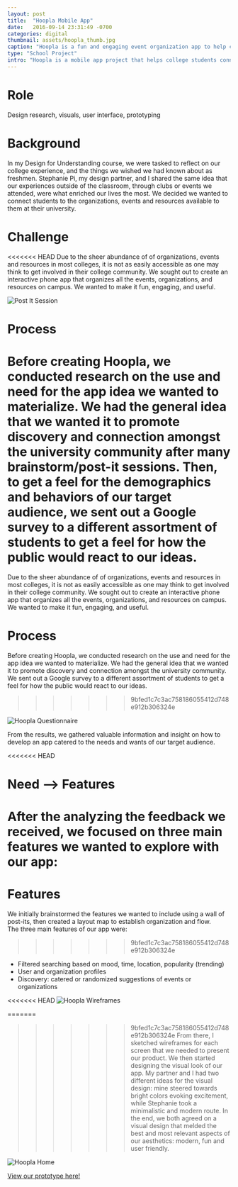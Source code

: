 ```yaml
---
layout: post
title:  "Hoopla Mobile App"
date:   2016-09-14 23:31:49 -0700
categories: digital
thumbnail: assets/hoopla_thumb.jpg
caption: "Hoopla is a fun and engaging event organization app to help college students connect with student groups, events and resources available to them on campus."
type: "School Project"
intro: "Hoopla is a mobile app project that helps college students connect with student groups, events and resources available to them on their campus."
---
```

# Role
Design research, visuals, user interface, prototyping

# Background
In my Design for Understanding course, we were tasked to reflect on our college experience, and the things we wished we had known about as freshmen. Stephanie Pi, my design partner, and I shared the same idea that our experiences outside of the classroom, through clubs or events we attended, were what enriched our lives the most. We decided we wanted to connect students to the organizations, events and resources available to them at their university.

# Challenge
<<<<<<< HEAD
Due to the sheer abundance of of organizations, events and resources in most colleges, it is not as easily accessible as one may think to get involved in their college community. We sought out to create an interactive phone app that organizes all the events, organizations, and resources on campus. We wanted to make it fun, engaging, and useful.

<img alt="Post It Session" class="process" src="/assets/hoopla_postit.jpg">

# Process
Before creating Hoopla, we conducted research on the use and need for the app idea we wanted to materialize. We had the general idea that we wanted it to promote discovery and connection amongst the university community after many brainstorm/post-it sessions. Then, to get a feel for the demographics and behaviors of our target audience, we sent out a Google survey to a different assortment of students to get a feel for how the public would react to our ideas.
=======
Due to the sheer abundance of of organizations, events and resources in most colleges, it is not as easily accessible as one may think to get involved in their college community. We sought out to create an interactive phone app that organizes all the events,  organizations, and resources on campus. We wanted to make it fun, engaging, and useful.

# Process
Before creating Hoopla, we conducted research on the use and need for the app idea we wanted to materialize. We had the general idea that we wanted it to promote discovery and connection amongst the university community. We sent out a Google survey to a different assortment of students to get a feel for how the public would react to our ideas.
>>>>>>> 9bfed1c7c3ac758186055412d748e912b306324e

![Hoopla Questionnaire](/assets/Questionnaire2.PNG)

From the results, we gathered valuable information and insight on how to develop an app catered to the needs and wants of our target audience.

<<<<<<< HEAD
# Need --> Features
After the analyzing the feedback we received, we focused on three main features we wanted to explore with our app:  
=======
# Features
We initially brainstormed the features we wanted to include using a wall of post-its, then created a layout map to establish organization and flow.  
The three main features of our app were:  
>>>>>>> 9bfed1c7c3ac758186055412d748e912b306324e

* Filtered searching based on mood, time, location, popularity (trending)
* User and organization profiles
* Discovery: catered or randomized suggestions of events or organizations

<<<<<<< HEAD
<img alt="Hoopla Wireframes" class="process" src="/assets/hoopla_wireframes.jpg">

=======
>>>>>>> 9bfed1c7c3ac758186055412d748e912b306324e
From there, I sketched wireframes for each screen that we needed to present our product. We then started designing the visual look of our app. My partner and I had two different ideas for the visual design: mine steered towards bright colors evoking excitement, while Stephanie took a minimalistic and modern route. In the end, we both agreed on a visual design that melded the best and most relevant aspects of our aesthetics: modern, fun and user friendly.

![Hoopla Home](/assets/hoopla_final.jpg)

[View our prototype here!](https://marvelapp.com/ded70e/screen/10584891 "Hoopla Prototype")
